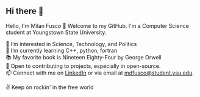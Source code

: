 ## Hi there 👋 

Hello, I'm Milan Fusco 👋
Welcome to my GitHub. I'm a Computer Science student at Youngstown State University.

👀 I’m interested in Science, Technology, and Politics   
🌱 I’m currently learning C++, python, fortran    
📚 My favorite book is Nineteen Eighty-Four by George Orwell    
🤝  Open to contributing to projects, especially in open-source.    
📫 Connect with me on [LinkedIn](https://www.linkedin.com/in/milan-fusco/) or via email at [mdfusco@student.ysu.edu](mailto:mdfusco@student.ysu.edu).    

✌ Keep on rockin' in the free world 



